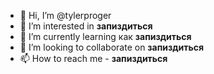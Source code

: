 - 👋 Hi, I’m @tylerproger
- 👀 I’m interested in __запиздиться__
- 🌱 I’m currently learning как __запиздиться__
- 💞️ I’m looking to collaborate on __запиздиться__
- 📫 How to reach me - __запиздиться__
